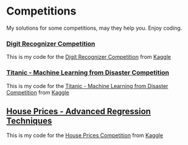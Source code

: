 # Competitions
My solutions for some competitions, may they help you. Enjoy coding.

### [Digit Recognizer Competition](https://github.com/AGMach7/Competitions/blob/main/digit.ipynb)
This is my code for the [Digit Recognizer Competition](https://www.kaggle.com/competitions/digit-recognizer/overview) from [Kaggle](https://www.kaggle.com/)

### [Titanic - Machine Learning from Disaster Competition](https://github.com/AGMach7/Competitions/blob/main/titanic.ipynb)
This is my code for the [Titanic - Machine Learning from Disaster Competition](https://www.kaggle.com/competitions/digit-recognizer/overview) from [Kaggle](https://www.kaggle.com/)


## [House Prices - Advanced Regression Techniques](https://github.com/AGMach7/Competitions/blob/main/huse_price.ipynb)
This is my code for the [House Prices Competition](https://www.kaggle.com/competitions/house-prices-advanced-regression-techniques) from [Kaggle](https://www.kaggle.com/)
